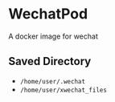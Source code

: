 # WechatPod

A docker image for wechat

## Saved Directory

* `/home/user/.wechat`
* `/home/user/xwechat_files`